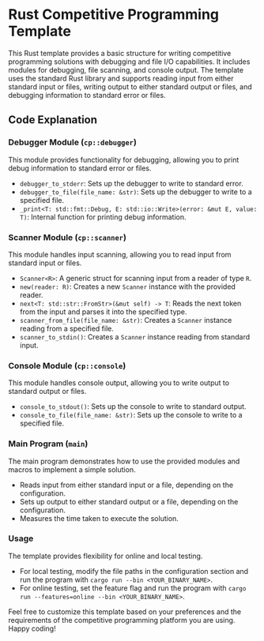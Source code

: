 # Rust Competitive Programming Template

This Rust template provides a basic structure for writing competitive programming solutions with debugging and file I/O capabilities. It includes modules for debugging, file scanning, and console output. The template uses the standard Rust library and supports reading input from either standard input or files, writing output to either standard output or files, and debugging information to standard error or files.

## Code Explanation

### Debugger Module (`cp::debugger`)

This module provides functionality for debugging, allowing you to print debug information to standard error or files.

- `debugger_to_stderr`: Sets up the debugger to write to standard error.
- `debugger_to_file(file_name: &str)`: Sets up the debugger to write to a specified file.
- `_print<T: std::fmt::Debug, E: std::io::Write>(error: &mut E, value: T)`: Internal function for printing debug information.

### Scanner Module (`cp::scanner`)

This module handles input scanning, allowing you to read input from standard input or files.

- `Scanner<R>`: A generic struct for scanning input from a reader of type `R`.
- `new(reader: R)`: Creates a new `Scanner` instance with the provided reader.
- `next<T: std::str::FromStr>(&mut self) -> T`: Reads the next token from the input and parses it into the specified type.
- `scanner_from_file(file_name: &str)`: Creates a `Scanner` instance reading from a specified file.
- `scanner_to_stdin()`: Creates a `Scanner` instance reading from standard input.

### Console Module (`cp::console`)

This module handles console output, allowing you to write output to standard output or files.

- `console_to_stdout()`: Sets up the console to write to standard output.
- `console_to_file(file_name: &str)`: Sets up the console to write to a specified file.

### Main Program (`main`)

The main program demonstrates how to use the provided modules and macros to implement a simple solution.

- Reads input from either standard input or a file, depending on the configuration.
- Sets up output to either standard output or a file, depending on the configuration.
- Measures the time taken to execute the solution.

### Usage

The template provides flexibility for online and local testing.

- For local testing, modify the file paths in the configuration section and run the program with `cargo run --bin <YOUR_BINARY_NAME>`.
- For online testing, set the feature flag and run the program with `cargo run --features=online --bin <YOUR_BINARY_NAME>`.

Feel free to customize this template based on your preferences and the requirements of the competitive programming platform you are using. Happy coding!
